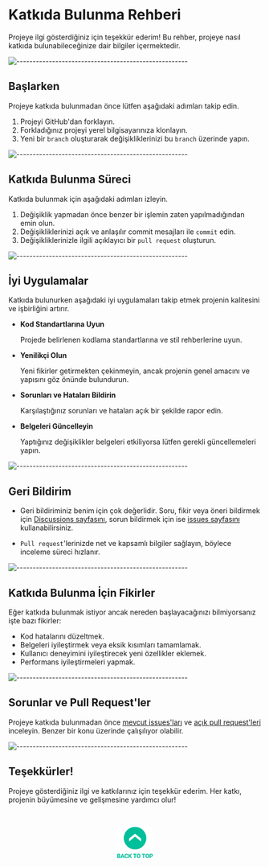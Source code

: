 # Katkıda Bulunma Rehberi

Projeye ilgi gösterdiğiniz için teşekkür ederim! Bu rehber, projeye nasıl katkıda bulunabileceğinize dair bilgiler içermektedir.


![-----------------------------------------------------](./Readme%20Resources/Çizgi.png)

## Başlarken

Projeye katkıda bulunmadan önce lütfen aşağıdaki adımları takip edin.

1. Projeyi GitHub'dan forklayın.
2. Forkladığınız projeyi yerel bilgisayarınıza klonlayın.
3. Yeni bir `branch` oluşturarak değişikliklerinizi bu `branch` üzerinde yapın.


![-----------------------------------------------------](./Readme%20Resources/Çizgi.png)

## Katkıda Bulunma Süreci

Katkıda bulunmak için aşağıdaki adımları izleyin.

1. Değişiklik yapmadan önce benzer bir işlemin zaten yapılmadığından emin olun.
2. Değişikliklerinizi açık ve anlaşılır commit mesajları ile `commit` edin.
3. Değişikliklerinizle ilgili açıklayıcı bir `pull request` oluşturun.


![-----------------------------------------------------](./Readme%20Resources/Çizgi.png)

## İyi Uygulamalar

Katkıda bulunurken aşağıdaki iyi uygulamaları takip etmek projenin kalitesini ve işbirliğini artırır.

- **Kod Standartlarına Uyun**

  Projede belirlenen kodlama standartlarına ve stil rehberlerine uyun.

- **Yenilikçi Olun**

  Yeni fikirler getirmekten çekinmeyin, ancak projenin genel amacını ve yapısını göz önünde bulundurun.

- **Sorunları ve Hataları Bildirin**

  Karşılaştığınız sorunları ve hataları açık bir şekilde rapor edin.

- **Belgeleri Güncelleyin**

  Yaptığınız değişiklikler belgeleri etkiliyorsa lütfen gerekli güncellemeleri yapın.


![-----------------------------------------------------](./Readme%20Resources/Çizgi.png)

## Geri Bildirim

- Geri bildiriminiz benim için çok değerlidir. Soru, fikir veya öneri bildirmek için
  [Discussions sayfasını](https://github.com/mustafatoktas/A.UI_Login/discussions),
  sorun bildirmek için ise [issues sayfasını](https://github.com/mustafatoktas/A.UI_Login/issues) kullanabilirsiniz.
  
- `Pull request`'lerinizde net ve kapsamlı bilgiler sağlayın, böylece inceleme süreci hızlanır.


![-----------------------------------------------------](./Readme%20Resources/Çizgi.png)

## Katkıda Bulunma İçin Fikirler

Eğer katkıda bulunmak istiyor ancak nereden başlayacağınızı bilmiyorsanız işte bazı fikirler:
- Kod hatalarını düzeltmek.
- Belgeleri iyileştirmek veya eksik kısımları tamamlamak.
- Kullanıcı deneyimini iyileştirecek yeni özellikler eklemek.
- Performans iyileştirmeleri yapmak.


![-----------------------------------------------------](./Readme%20Resources/Çizgi.png)

## Sorunlar ve Pull Request'ler

Projeye katkıda bulunmadan önce [mevcut issues'ları](https://github.com/mustafatoktas/A.UI_Login/issues) ve
[açık pull request'leri](https://github.com/mustafatoktas/A.UI_Login/pulls) inceleyin. Benzer bir konu üzerinde çalışılıyor olabilir.


![-----------------------------------------------------](./Readme%20Resources/Çizgi.png)

## Teşekkürler!

Projeye gösterdiğiniz ilgi ve katkılarınız için teşekkür ederim. Her katkı, projenin büyümesine ve gelişmesine yardımcı olur!

<br>

<p align="center">
  <a href="#katkıda-bulunma-rehberi"> <img src="./Readme Resources/Back to Top.png" alt="Back to Top" height="64"/> </a>
</p>
